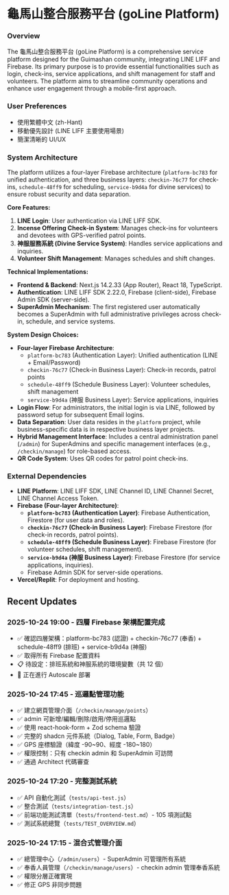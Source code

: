 # 龜馬山整合服務平台 (goLine Platform)

### Overview
The 龜馬山整合服務平台 (goLine Platform) is a comprehensive service platform designed for the Guimashan community, integrating LINE LIFF and Firebase. Its primary purpose is to provide essential functionalities such as login, check-ins, service applications, and shift management for staff and volunteers. The platform aims to streamline community operations and enhance user engagement through a mobile-first approach.

### User Preferences
- 使用繁體中文 (zh-Hant)
- 移動優先設計 (LINE LIFF 主要使用場景)
- 簡潔清晰的 UI/UX

### System Architecture
The platform utilizes a four-layer Firebase architecture (`platform-bc783` for unified authentication, and three business layers: `checkin-76c77` for check-ins, `schedule-48ff9` for scheduling, `service-b9d4a` for divine services) to ensure robust security and data separation.

**Core Features:**
1.  **LINE Login**: User authentication via LINE LIFF SDK.
2.  **Incense Offering Check-in System**: Manages check-ins for volunteers and devotees with GPS-verified patrol points.
3.  **神服服務系統 (Divine Service System)**: Handles service applications and inquiries.
4.  **Volunteer Shift Management**: Manages schedules and shift changes.

**Technical Implementations:**
-   **Frontend & Backend**: Next.js 14.2.33 (App Router), React 18, TypeScript.
-   **Authentication**: LINE LIFF SDK 2.22.0, Firebase (client-side), Firebase Admin SDK (server-side).
-   **SuperAdmin Mechanism**: The first registered user automatically becomes a SuperAdmin with full administrative privileges across check-in, schedule, and service systems.

**System Design Choices:**
-   **Four-layer Firebase Architecture**: 
    - `platform-bc783` (Authentication Layer): Unified authentication (LINE + Email/Password)
    - `checkin-76c77` (Check-in Business Layer): Check-in records, patrol points
    - `schedule-48ff9` (Schedule Business Layer): Volunteer schedules, shift management
    - `service-b9d4a` (神服 Business Layer): Service applications, inquiries
-   **Login Flow**: For administrators, the initial login is via LINE, followed by password setup for subsequent Email logins.
-   **Data Separation**: User data resides in the `platform` project, while business-specific data is in respective business layer projects.
-   **Hybrid Management Interface**: Includes a central administration panel (`/admin`) for SuperAdmins and specific management interfaces (e.g., `/checkin/manage`) for role-based access.
-   **QR Code System**: Uses QR codes for patrol point check-ins.

### External Dependencies
-   **LINE Platform**: LINE LIFF SDK, LINE Channel ID, LINE Channel Secret, LINE Channel Access Token.
-   **Firebase (Four-layer Architecture)**:
    -   **`platform-bc783` (Authentication Layer)**: Firebase Authentication, Firestore (for user data and roles).
    -   **`checkin-76c77` (Check-in Business Layer)**: Firebase Firestore (for check-in records, patrol points).
    -   **`schedule-48ff9` (Schedule Business Layer)**: Firebase Firestore (for volunteer schedules, shift management).
    -   **`service-b9d4a` (神服 Business Layer)**: Firebase Firestore (for service applications, inquiries).
    -   Firebase Admin SDK for server-side operations.
-   **Vercel/Replit**: For deployment and hosting.

## Recent Updates

### 2025-10-24 19:00 - 四層 Firebase 架構配置完成
- ✅ 確認四層架構：platform-bc783 (認證) + checkin-76c77 (奉香) + schedule-48ff9 (排班) + service-b9d4a (神服)
- ✅ 取得所有 Firebase 配置資料
- 📋 待設定：排班系統和神服系統的環境變數（共 12 個）
- 🚀 正在進行 Autoscale 部署

### 2025-10-24 17:45 - 巡邏點管理功能
- ✅ 建立網頁管理介面（`/checkin/manage/points`）
- ✅ admin 可新增/編輯/刪除/啟用/停用巡邏點
- ✅ 使用 react-hook-form + Zod schema 驗證
- ✅ 完整的 shadcn 元件系統（Dialog, Table, Form, Badge）
- ✅ GPS 座標驗證（緯度 -90~90、經度 -180~180）
- ✅ 權限控制：只有 checkin admin 和 SuperAdmin 可訪問
- ✅ 通過 Architect 代碼審查

### 2025-10-24 17:20 - 完整測試系統
- ✅ API 自動化測試（`tests/api-test.js`）
- ✅ 整合測試（`tests/integration-test.js`）
- ✅ 前端功能測試清單（`tests/frontend-test.md`）- 105 項測試點
- ✅ 測試系統總覽（`tests/TEST_OVERVIEW.md`）

### 2025-10-24 17:15 - 混合式管理介面
- ✅ 總管理中心（`/admin/users`）- SuperAdmin 可管理所有系統
- ✅ 奉香人員管理（`/checkin/manage/users`）- checkin admin 管理奉香系統
- ✅ 權限分層正確實現
- ✅ 修正 GPS 非同步問題